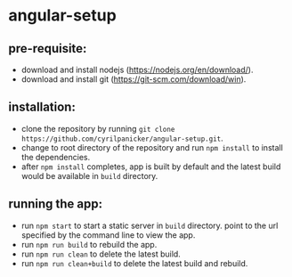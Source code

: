 # angular-setup

## pre-requisite:
* download and install nodejs (https://nodejs.org/en/download/).
* download and install git (https://git-scm.com/download/win).

## installation:
* clone the repository by running `git clone https://github.com/cyrilpanicker/angular-setup.git`.
* change to root directory of the repository and run `npm install` to install the dependencies.
* after `npm install` completes, app is built by default and the latest build would be available in `build` directory.

## running the app:
* run `npm start` to start a static server in `build` directory. point to the url specified by the command line to view the app.
* run `npm run build` to rebuild the app.
* run `npm run clean` to delete the latest build.
* run `npm run clean+build` to delete the latest build and rebuild.
